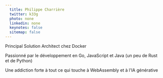 ```yaml
---
  title: Philippe Charrière
  twitter: k33g
  photo: none
  linkedin: none
  keynotes: false
  sitemap: false
---
```


Principal Solution Architect chez Docker

Passionné par le développement en Go, JavaScript et Java (un peu de Rust et de Python)

Une addiction forte à tout ce qui touche à WebAssembly et à l'IA générative

